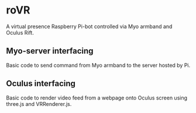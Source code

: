 <h1>roVR</h1>

A virtual presence Raspberry Pi-bot controlled via Myo armband and Oculus Rift.

<h2>Myo-server interfacing</h2>

Basic code to send command from Myo armband to the server hosted by Pi.

<h2>Oculus interfacing</h2>

Basic code to render video feed from a webpage onto Oculus screen using three.js and VRRenderer.js.
